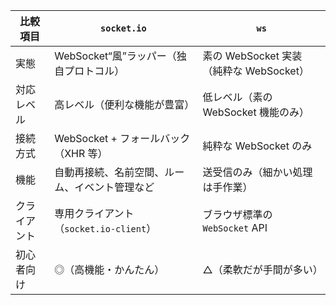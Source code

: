 | 比較項目   | `socket.io`                  | `ws`                           |
| ---------- | ---------------------------- | ------------------------------ |
| 実態       | WebSocket“風”ラッパー（独自プロトコル）    | 素の WebSocket 実装（純粋な WebSocket） |
| 対応レベル | 高レベル（便利な機能が豊富）               | 低レベル（素の WebSocket 機能のみ）        |
| 接続方式   | WebSocket + フォールバック（XHR 等）   | 純粋な WebSocket のみ               |
| 機能       | 自動再接続、名前空間、ルーム、イベント管理など      | 送受信のみ（細かい処理は手作業）               |
| クライアント | 専用クライアント（`socket.io-client`） | ブラウザ標準の `WebSocket` API        |
| 初心者向け  | ◎（高機能・かんたん）                  | △（柔軟だが手間が多い）                   |
